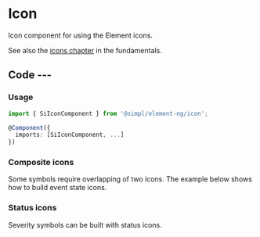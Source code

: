 # Icon

Icon component for using the Element icons.

See also the [icons chapter](../../fundamentals/icons.md) in the fundamentals.

## Code ---

### Usage

```ts
import { SiIconComponent } from '@simpl/element-ng/icon';

@Component({
  imports: [SiIconComponent, ...]
})
```

<si-docs-component example="si-icon/si-icon"></si-docs-component>

### Composite icons

Some symbols require overlapping of two icons. The example below shows how to
build event state icons.

<si-docs-component example="si-icon/si-icon-composite"></si-docs-component>

### Status icons

Severity symbols can be built with status icons.

<si-docs-component example="si-icon/si-status-icon"></si-docs-component>

<si-docs-api component="SiIconComponent"></si-docs-api>

<si-docs-api component="SiStatusIconComponent"></si-docs-api>

<si-docs-types></si-docs-types>
